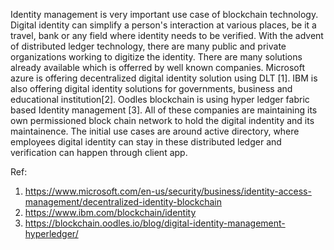 Identity management is very important use case of blockchain technology. Digital identity can simplify a person's interaction at various places, be it a travel, bank or any field where identity needs to be verified. With the advent of distributed ledger technology, there are many public and private organizations working to digitize the identity. There are many solutions already available which is offerred by well known companies. Microsoft azure is offering decentralized digital identity solution using DLT [1]. IBM is also offering digital identity solutions for governments, business and educational institution[2]. Oodles blockchain is using hyper ledger fabric based Identity management [3]. All of these companies are maintaining its own permissioned block chain network to hold the digital indentity and its maintainence. The initial use cases are around active directory, where employees digital identity can stay in these distributed ledger and verification can happen through client app.

Ref:
1. https://www.microsoft.com/en-us/security/business/identity-access-management/decentralized-identity-blockchain
2. https://www.ibm.com/blockchain/identity
3. https://blockchain.oodles.io/blog/digital-identity-management-hyperledger/